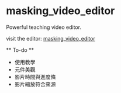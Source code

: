 # masking_video_editor
Powerful teaching video editor.

visit the editor: [masking_video_editor](https://jerry914.github.io/masking_video_editor/index.html)

** To-do **
+ 使用教學
+ 元件美觀
+ 影片時間與進度條
+ 影片縮放符合來源
